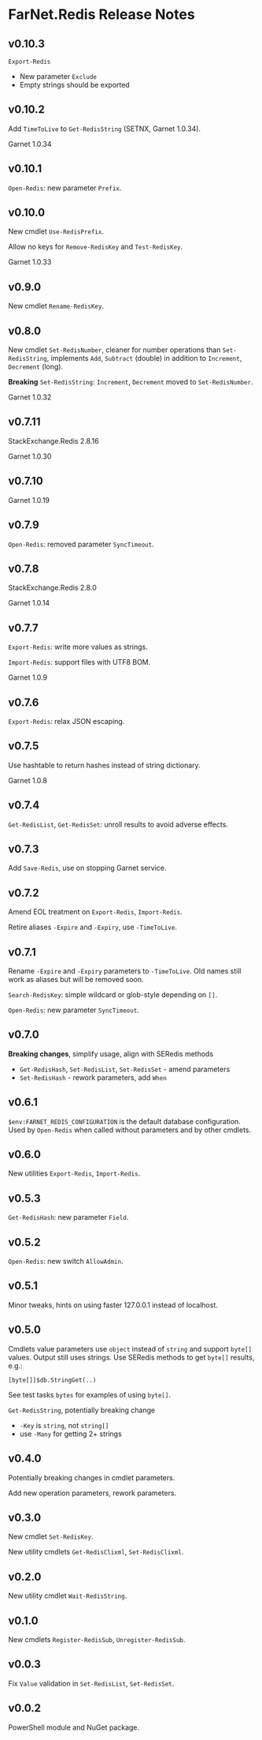 # FarNet.Redis Release Notes

## v0.10.3

`Export-Redis`
- New parameter `Exclude`
- Empty strings should be exported

## v0.10.2

Add `TimeToLive` to `Get-RedisString` (SETNX, Garnet 1.0.34).

Garnet 1.0.34

## v0.10.1

`Open-Redis`: new parameter `Prefix`.

## v0.10.0

New cmdlet `Use-RedisPrefix`.

Allow no keys for `Remove-RedisKey` and `Test-RedisKey`.

Garnet 1.0.33

## v0.9.0

New cmdlet `Rename-RedisKey`.

## v0.8.0

New cmdlet `Set-RedisNumber`, cleaner for number operations than `Set-RedisString`,
implements `Add`, `Subtract` (double) in addition to `Increment`, `Decrement` (long).

**Breaking** `Set-RedisString`: `Increment`, `Decrement` moved to `Set-RedisNumber`.

Garnet 1.0.32

## v0.7.11

StackExchange.Redis 2.8.16

Garnet 1.0.30

## v0.7.10

Garnet 1.0.19

## v0.7.9

`Open-Redis`: removed parameter `SyncTimeout`.

## v0.7.8

StackExchange.Redis 2.8.0

Garnet 1.0.14

## v0.7.7

`Export-Redis`: write more values as strings.

`Import-Redis`: support files with UTF8 BOM.

Garnet 1.0.9

## v0.7.6

`Export-Redis`: relax JSON escaping.

## v0.7.5

Use hashtable to return hashes instead of string dictionary.

Garnet 1.0.8

## v0.7.4

`Get-RedisList`, `Get-RedisSet`: unroll results to avoid adverse effects.

## v0.7.3

Add `Save-Redis`, use on stopping Garnet service.

## v0.7.2

Amend EOL treatment on `Export-Redis`, `Import-Redis`.

Retire aliases `-Expire` and `-Expiry`, use `-TimeToLive`.

## v0.7.1

Rename `-Expire` and `-Expiry` parameters to `-TimeToLive`. Old names still
work as aliases but will be removed soon.

`Search-RedisKey`: simple wildcard or glob-style depending on `[]`.

`Open-Redis`: new parameter `SyncTimeout`.

## v0.7.0

**Breaking changes**, simplify usage, align with SERedis methods

- `Get-RedisHash`, `Set-RedisList`, `Set-RedisSet` - amend parameters
- `Set-RedisHash` - rework parameters, add `When`

## v0.6.1

`$env:FARNET_REDIS_CONFIGURATION` is the default database configuration.
Used by `Open-Redis` when called without parameters and by other cmdlets.

## v0.6.0

New utilities `Export-Redis`, `Import-Redis`.

## v0.5.3

`Get-RedisHash`: new parameter `Field`.

## v0.5.2

`Open-Redis`: new switch `AllowAdmin`.

## v0.5.1

Minor tweaks, hints on using faster 127.0.0.1 instead of localhost.

## v0.5.0

Cmdlets value parameters use `object` instead of `string` and support `byte[]` values.
Output still uses strings. Use SERedis methods to get `byte[]` results, e.g.:

    [byte[]]$db.StringGet(..)

See test tasks `bytes` for examples of using `byte[]`.

`Get-RedisString`, potentially breaking change
- `-Key` is `string`, not `string[]`
- use `-Many` for getting 2+ strings

## v0.4.0

Potentially breaking changes in cmdlet parameters.

Add new operation parameters, rework parameters.

## v0.3.0

New cmdlet `Set-RedisKey`.

New utility cmdlets `Get-RedisClixml`, `Set-RedisClixml`.

## v0.2.0

New utility cmdlet `Wait-RedisString`.

## v0.1.0

New cmdlets `Register-RedisSub`, `Unregister-RedisSub`.

## v0.0.3

Fix `Value` validation in `Set-RedisList`, `Set-RedisSet`.

## v0.0.2

PowerShell module and NuGet package.
